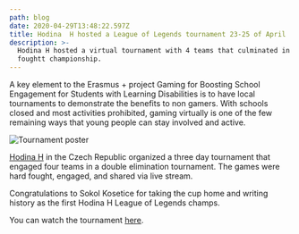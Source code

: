 ```yaml
---
path: blog
date: 2020-04-29T13:48:22.597Z
title: Hodina  H hosted a League of Legends tournament 23-25 of April
description: >-
  Hodina H hosted a virtual tournament with 4 teams that culminated in a hard
  foughtt championship.
---
```

A key element to the Erasmus + project Gaming for Boosting School Engagement for Students with Learning Disabilities is to have local tournaments to demonstrate the benefits to non gamers. With schools closed and most activities prohibited, gaming virtually is one of the few remaining ways that young people can stay involved and active.

![Tournament poster](/img/hodinahposter.jpg)

[Hodina H](https://bit.ly/2WRLJZx) in the Czech Republic organized a three day tournament that engaged four teams in a double elimination tournament. The games were hard fought,  engaged, and shared via live stream. 

Congratulations to Sokol Kosetice for taking the cup home and writing history as the first Hodina H League of Legends champs.

You can watch the tournament [here](https://bit.ly/35TkaDn).
